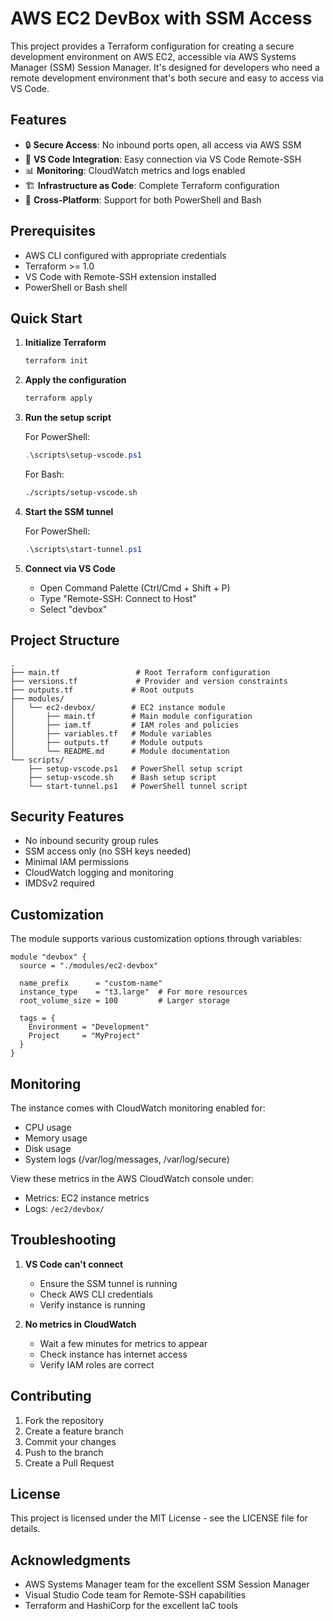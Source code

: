 # AWS EC2 DevBox with SSM Access

This project provides a Terraform configuration for creating a secure development environment on AWS EC2, accessible via AWS Systems Manager (SSM) Session Manager. It's designed for developers who need a remote development environment that's both secure and easy to access via VS Code.

## Features

- 🔒 **Secure Access**: No inbound ports open, all access via AWS SSM
- 🔗 **VS Code Integration**: Easy connection via VS Code Remote-SSH
- 📊 **Monitoring**: CloudWatch metrics and logs enabled
- 🏗️ **Infrastructure as Code**: Complete Terraform configuration
- 🔄 **Cross-Platform**: Support for both PowerShell and Bash

## Prerequisites

- AWS CLI configured with appropriate credentials
- Terraform >= 1.0
- VS Code with Remote-SSH extension installed
- PowerShell or Bash shell

## Quick Start

1. **Initialize Terraform**
   ```bash
   terraform init
   ```

2. **Apply the configuration**
   ```bash
   terraform apply
   ```

3. **Run the setup script**
   
   For PowerShell:
   ```powershell
   .\scripts\setup-vscode.ps1
   ```
   
   For Bash:
   ```bash
   ./scripts/setup-vscode.sh
   ```

4. **Start the SSM tunnel**
   
   For PowerShell:
   ```powershell
   .\scripts\start-tunnel.ps1
   ```

5. **Connect via VS Code**
   - Open Command Palette (Ctrl/Cmd + Shift + P)
   - Type "Remote-SSH: Connect to Host"
   - Select "devbox"

## Project Structure

```
.
├── main.tf                 # Root Terraform configuration
├── versions.tf             # Provider and version constraints
├── outputs.tf             # Root outputs
├── modules/
│   └── ec2-devbox/        # EC2 instance module
│       ├── main.tf        # Main module configuration
│       ├── iam.tf         # IAM roles and policies
│       ├── variables.tf   # Module variables
│       ├── outputs.tf     # Module outputs
│       └── README.md      # Module documentation
└── scripts/
    ├── setup-vscode.ps1   # PowerShell setup script
    ├── setup-vscode.sh    # Bash setup script
    └── start-tunnel.ps1   # PowerShell tunnel script
```

## Security Features

- No inbound security group rules
- SSM access only (no SSH keys needed)
- Minimal IAM permissions
- CloudWatch logging and monitoring
- IMDSv2 required

## Customization

The module supports various customization options through variables:

```hcl
module "devbox" {
  source = "./modules/ec2-devbox"

  name_prefix      = "custom-name"
  instance_type    = "t3.large"  # For more resources
  root_volume_size = 100         # Larger storage
  
  tags = {
    Environment = "Development"
    Project     = "MyProject"
  }
}
```

## Monitoring

The instance comes with CloudWatch monitoring enabled for:
- CPU usage
- Memory usage
- Disk usage
- System logs (/var/log/messages, /var/log/secure)

View these metrics in the AWS CloudWatch console under:
- Metrics: EC2 instance metrics
- Logs: `/ec2/devbox/`

## Troubleshooting

1. **VS Code can't connect**
   - Ensure the SSM tunnel is running
   - Check AWS CLI credentials
   - Verify instance is running

2. **No metrics in CloudWatch**
   - Wait a few minutes for metrics to appear
   - Check instance has internet access
   - Verify IAM roles are correct

## Contributing

1. Fork the repository
2. Create a feature branch
3. Commit your changes
4. Push to the branch
5. Create a Pull Request

## License

This project is licensed under the MIT License - see the LICENSE file for details.

## Acknowledgments

- AWS Systems Manager team for the excellent SSM Session Manager
- Visual Studio Code team for Remote-SSH capabilities
- Terraform and HashiCorp for the excellent IaC tools
